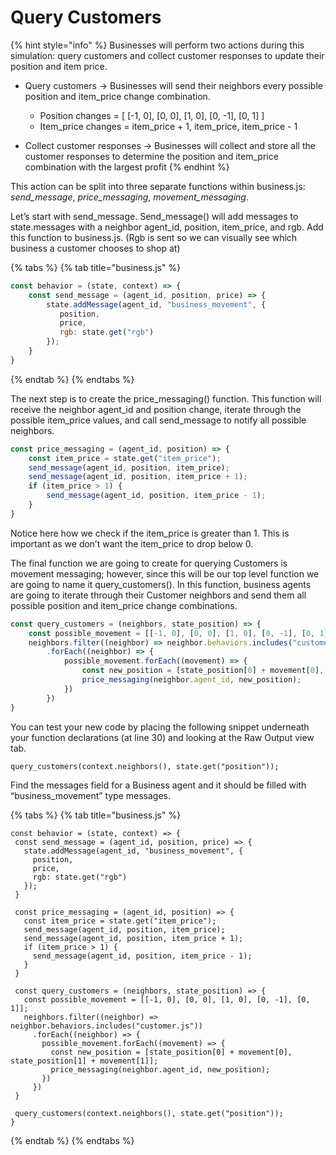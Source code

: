 # Query Customers

{% hint style="info" %}
Businesses will perform two actions during this simulation: query customers and collect customer responses to update their position and item price. 

* Query customers → Businesses will send their neighbors every possible position and item\_price change combination.

  * Position changes = \[ \[-1, 0\], \[0, 0\], \[1, 0\], \[0, -1\], \[0, 1\] \]
  * Item\_price changes = item\_price + 1, item\_price, item\_price - 1

* Collect customer responses → Businesses will collect and store all the customer responses to determine the position and item\_price combination with the largest profit
{% endhint %}

This action can be split into three separate functions within business.js: _send\_message_, _price\_messaging_, _movement\_messaging_.

Let’s start with send\_message. Send\_message\(\) will add messages to state.messages with a neighbor agent\_id, position, item\_price, and rgb. Add this function to business.js. \(Rgb is sent so we can visually see which business a customer chooses to shop at\)

{% tabs %}
{% tab title="business.js" %}
```javascript
const behavior = (state, context) => {
    const send_message = (agent_id, position, price) => {
        state.addMessage(agent_id, "business_movement", {
           position,
           price,
           rgb: state.get("rgb") 
        });
    }
}
```
{% endtab %}
{% endtabs %}

The next step is to create the price\_messaging\(\) function. This function will receive the neighbor agent\_id and position change, iterate through the possible item\_price values, and call send\_message to notify all possible neighbors.

```javascript
const price_messaging = (agent_id, position) => {
    const item_price = state.get("item_price");
    send_message(agent_id, position, item_price);
    send_message(agent_id, position, item_price + 1);
    if (item_price > 1) {
        send_message(agent_id, position, item_price - 1);
    }
}
```

Notice here how we check if the item\_price is greater than 1. This is important as we don’t want the item\_price to drop below 0.

The final function we are going to create for querying Customers is movement messaging; however, since this will be our top level function we are going to name it query\_customers\(\). In this function, business agents are going to iterate through their Customer neighbors and send them all possible position and item\_price change combinations.

```javascript
const query_customers = (neighbors, state_position) => {
    const possible_movement = [[-1, 0], [0, 0], [1, 0], [0, -1], [0, 1]];
    neighbors.filter((neighbor) => neighbor.behaviors.includes("customer.js"))
        .forEach((neighbor) => {
            possible_movement.forEach((movement) => {
                const new_position = [state_position[0] + movement[0], state_position[1] + movement[1], 0];
                price_messaging(neighbor.agent_id, new_position);
            })
        })
}
```

You can test your new code by placing the following snippet underneath your function declarations \(at line 30\) and looking at the Raw Output view tab.

```text
query_customers(context.neighbors(), state.get("position"));
```

Find the messages field for a Business agent and it should be filled with “business\_movement” type messages.

{% tabs %}
{% tab title="business.js" %}
```text
const behavior = (state, context) => {
 const send_message = (agent_id, position, price) => {
   state.addMessage(agent_id, "business_movement", {
     position,
     price,
     rgb: state.get("rgb")
   });
 }
 
 const price_messaging = (agent_id, position) => {
   const item_price = state.get("item_price");
   send_message(agent_id, position, item_price);
   send_message(agent_id, position, item_price + 1);
   if (item_price > 1) {
     send_message(agent_id, position, item_price - 1);
   }
 }
 
 const query_customers = (neighbors, state_position) => {
   const possible_movement = [[-1, 0], [0, 0], [1, 0], [0, -1], [0, 1]];
   neighbors.filter((neighbor) => neighbor.behaviors.includes("customer.js"))
     .forEach((neighbor) => {
       possible_movement.forEach((movement) => {
         const new_position = [state_position[0] + movement[0], state_position[1] + movement[1]];
         price_messaging(neighbor.agent_id, new_position);
       })
     })
 }
 
 query_customers(context.neighbors(), state.get("position"));
}

```
{% endtab %}
{% endtabs %}

